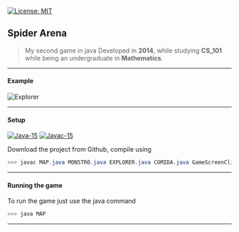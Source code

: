 [![License: MIT](https://img.shields.io/badge/License-MIT-yellow.svg)](https://opensource.org/licenses/MIT)

## Spider Arena
> My second game in java
> Developed in **2014**, while studying **CS_101** while being an undergraduate in **Mathematics**.

-------
#### Example
![Explorer](Explorer.gif)

-------
#### Setup
[![Java-15](https://img.shields.io/badge/Java-15-1f425f.svg)](https://www.java.com/pt-BR/) [![Javac-15](https://img.shields.io/badge/Javac-15-1f425f.svg)](https://www.java.com/pt-BR/)

Download the project from Github, compile using
``` java 
>>> javac MAP.java MONSTRO.java EXPLORER.java COMIDA.java GameScreenCli.java
```
-------
#### Running the game

To run the game just use the java command
``` java
>>> java MAP
```
-------
